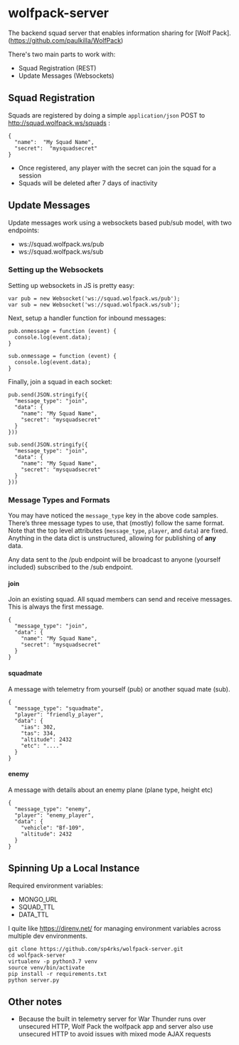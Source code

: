 # wolfpack-server
The backend squad server that enables information sharing for [Wolf Pack].(https://github.com/paulkilla/WolfPack)

There's two main parts to work with:

 - Squad Registration (REST)
 - Update Messages (Websockets)

## Squad Registration
Squads are registered by doing a simple `application/json` POST to http://squad.wolfpack.ws/squads :

    {
      "name":  "My Squad Name",
      "secret":  "mysquadsecret"
    }

 - Once registered, any player with the secret can join the squad for a session
 - Squads will  be deleted after 7 days of inactivity


## Update Messages
Update messages work using a websockets based pub/sub model, with two endpoints:

 - ws://squad.wolfpack.ws/pub
 - ws://squad.wolfpack.ws/sub

### Setting up the Websockets
Setting up websockets in JS is pretty easy:

    var pub = new Websocket('ws://squad.wolfpack.ws/pub');
    var sub = new Websocket('ws://squad.wolfpack.ws/sub');

Next, setup a handler function for inbound messages:

    pub.onmessage = function (event) {
      console.log(event.data);
    }
    
    sub.onmessage = function (event) {
      console.log(event.data);
    }

Finally, join a squad  in each socket:

    pub.send(JSON.stringify({
      "message_type": "join",
      "data": {
        "name": "My Squad Name",
        "secret": "mysquadsecret"
      }
    }))
    
    sub.send(JSON.stringify({
      "message_type": "join",
      "data": {
        "name": "My Squad Name",
        "secret": "mysquadsecret"
      }
    }))

### Message Types and Formats
You may have noticed the `message_type` key in the above code samples. There’s three message types to use, that (mostly) follow the same format. Note that the top level attributes (`message_type`, `player`, and `data`) are fixed. Anything in the data dict is unstructured, allowing for publishing of **any** data.

Any data sent to the /pub endpoint will be broadcast to anyone (yourself included) subscribed to the /sub endpoint.

 #### join
Join an existing squad. All squad members can send and receive messages. This is always the first message.

    {    
      "message_type": "join",
      "data": {
        "name": "My Squad Name",
        "secret": "mysquadsecret"
      }
    }

#### squadmate
A message with telemetry from yourself (pub) or another squad mate (sub). 

    {
      "message_type": "squadmate",
      "player": "friendly_player",
      "data": {
        "ias": 302,
        "tas": 334,
        "altitude": 2432
        "etc": "...."
      }
    }

#### enemy
A message with details about an enemy plane (plane type, height etc)

    {    
      "message_type": "enemy", 
      "player": "enemy_player",    
      "data": {    
        "vehicle": "Bf-109",    
        "altitude": 2432    
      }    
    }

## Spinning Up a Local Instance

Required environment variables:

 - MONGO_URL
 - SQUAD_TTL
 - DATA_TTL

I quite like https://direnv.net/ for managing environment variables across multiple dev environments.

    git clone https://github.com/sp4rks/wolfpack-server.git
    cd wolfpack-server
    virtualenv -p python3.7 venv
    source venv/bin/activate
    pip install -r requirements.txt
    python server.py

## Other notes

 - Because the built in telemetry server for War Thunder runs over
   unsecured HTTP, Wolf Pack the wolfpack app and server also use unsecured HTTP to avoid issues with mixed mode AJAX requests

